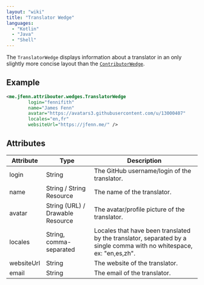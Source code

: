 ```yaml
---
layout: "wiki"
title: "Translator Wedge"
languages: 
  - "Kotlin"
  - "Java"
  - "Shell"
---
```


The `TranslatorWedge` displays information about a translator in an only slightly more concise layout than the [`ContributorWedge`](ContributorWedge).

## Example

```xml
<me.jfenn.attribouter.wedges.TranslatorWedge
        login="fennifith"
        name="James Fenn"
        avatar="https://avatars3.githubusercontent.com/u/13000407"
        locales="en,fr"
        websiteUrl="https://jfenn.me/" />
```

## Attributes

|Attribute|Type|Description|
|-----|-----|-----|
|login|String|The GitHub username/login of the translator.|
|name|String / String Resource|The name of the translator.|
|avatar|String (URL) / Drawable Resource|The avatar/profile picture of the translator.|
|locales|String, comma-separated|Locales that have been translated by the translator, separated by a single comma with no whitespace, ex: "en,es,zh".|
|websiteUrl|String|The website of the translator.|
|email|String|The email of the translator.|